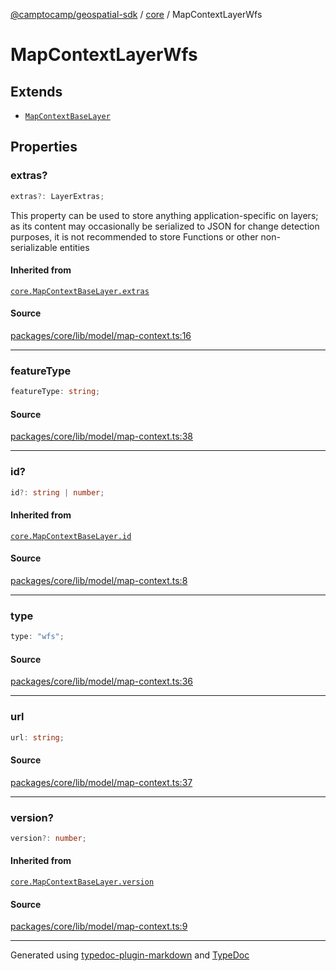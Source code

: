 [@camptocamp/geospatial-sdk](../../index.md) / [core](../index.md) / MapContextLayerWfs

# MapContextLayerWfs

## Extends

- [`MapContextBaseLayer`](MapContextBaseLayer.md)

## Properties

### extras?

```ts
extras?: LayerExtras;
```

This property can be used to store anything application-specific on layers; as its content may occasionally
be serialized to JSON for change detection purposes, it is not recommended to store Functions or other
non-serializable entities

#### Inherited from

[`core.MapContextBaseLayer.extras`](MapContextBaseLayer.md#extras)

#### Source

[packages/core/lib/model/map-context.ts:16](https://github.com/jahow/geospatial-sdk/blob/dbfbbb6/packages/core/lib/model/map-context.ts#L16)

***

### featureType

```ts
featureType: string;
```

#### Source

[packages/core/lib/model/map-context.ts:38](https://github.com/jahow/geospatial-sdk/blob/dbfbbb6/packages/core/lib/model/map-context.ts#L38)

***

### id?

```ts
id?: string | number;
```

#### Inherited from

[`core.MapContextBaseLayer.id`](MapContextBaseLayer.md#id)

#### Source

[packages/core/lib/model/map-context.ts:8](https://github.com/jahow/geospatial-sdk/blob/dbfbbb6/packages/core/lib/model/map-context.ts#L8)

***

### type

```ts
type: "wfs";
```

#### Source

[packages/core/lib/model/map-context.ts:36](https://github.com/jahow/geospatial-sdk/blob/dbfbbb6/packages/core/lib/model/map-context.ts#L36)

***

### url

```ts
url: string;
```

#### Source

[packages/core/lib/model/map-context.ts:37](https://github.com/jahow/geospatial-sdk/blob/dbfbbb6/packages/core/lib/model/map-context.ts#L37)

***

### version?

```ts
version?: number;
```

#### Inherited from

[`core.MapContextBaseLayer.version`](MapContextBaseLayer.md#version)

#### Source

[packages/core/lib/model/map-context.ts:9](https://github.com/jahow/geospatial-sdk/blob/dbfbbb6/packages/core/lib/model/map-context.ts#L9)

***

Generated using [typedoc-plugin-markdown](https://www.npmjs.com/package/typedoc-plugin-markdown) and [TypeDoc](https://typedoc.org/)

